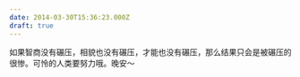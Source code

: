 ```yaml
---
date: 2014-03-30T15:36:23.000Z
draft: true
---
```

如果智商没有碾压，相貌也没有碾压，才能也没有碾压，那么结果只会是被碾压的很惨。可怜的人类要努力哦。晚安～